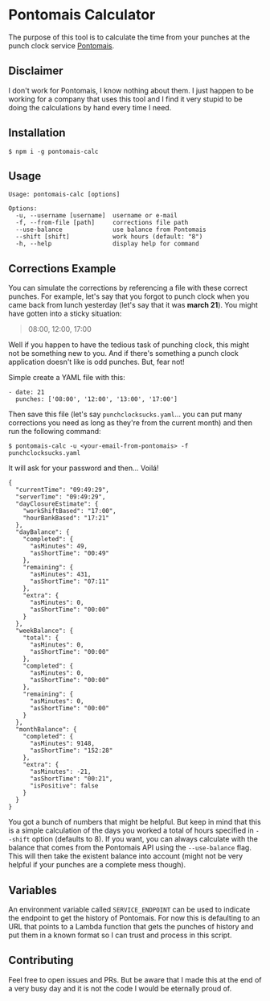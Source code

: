 # Pontomais Calculator

The purpose of this tool is to calculate the time from your punches at the punch clock service [Pontomais](https://pontomais.com.br).

## Disclaimer

I don't work for Pontomais, I know nothing about them. I just happen to be working for a company that uses this tool and I find it very stupid to be doing the calculations by hand every time I need.

## Installation

```
$ npm i -g pontomais-calc
```

## Usage

```
Usage: pontomais-calc [options]

Options:
  -u, --username [username]  username or e-mail
  -f, --from-file [path]     corrections file path
  --use-balance              use balance from Pontomais
  --shift [shift]            work hours (default: "8")
  -h, --help                 display help for command
```

## Corrections Example

You can simulate the corrections by referencing a file with these correct punches. For example, let's say that you forgot to punch clock when you came back from lunch yesterday (let's say that it was **march 21**). You might have gotten into a sticky situation:

> 08:00, 12:00, 17:00

Well if you happen to have the tedious task of punching clock, this might not be something new to you. And if there's something a punch clock application doesn't like is odd punches. But, fear not!

Simple create a YAML file with this:

```
- date: 21
  punches: ['08:00', '12:00', '13:00', '17:00']
```

Then save this file (let's say `punchclocksucks.yaml`... you can put many corrections you need as long as they're from the current month) and then run the following command:

```
$ pontomais-calc -u <your-email-from-pontomais> -f punchclocksucks.yaml
```

It will ask for your password and then... Voilá!

```
{
  "currentTime": "09:49:29",
  "serverTime": "09:49:29",
  "dayClosureEstimate": {
    "workShiftBased": "17:00",
    "hourBankBased": "17:21"
  },
  "dayBalance": {
    "completed": {
      "asMinutes": 49,
      "asShortTime": "00:49"
    },
    "remaining": {
      "asMinutes": 431,
      "asShortTime": "07:11"
    },
    "extra": {
      "asMinutes": 0,
      "asShortTime": "00:00"
    }
  },
  "weekBalance": {
    "total": {
      "asMinutes": 0,
      "asShortTime": "00:00"
    },
    "completed": {
      "asMinutes": 0,
      "asShortTime": "00:00"
    },
    "remaining": {
      "asMinutes": 0,
      "asShortTime": "00:00"
    }
  },
  "monthBalance": {
    "completed": {
      "asMinutes": 9148,
      "asShortTime": "152:28"
    },
    "extra": {
      "asMinutes": -21,
      "asShortTime": "00:21",
      "isPositive": false
    }
  }
}
```

You got a bunch of numbers that might be helpful. But keep in mind that this is a simple calculation of the days you worked a total of hours specified in `--shift` option (defaults to 8). If you want, you can always calculate with the balance that comes from the Pontomais API using the `--use-balance` flag. This will then take the existent balance into account (might not be very helpful if your punches are a complete mess though).

## Variables

An environment variable called `SERVICE_ENDPOINT` can be used to indicate the endpoint to get the history of Pontomais. For now this is defaulting to an URL that points to a Lambda function that gets the punches of history and put them in a known format so I can trust and process in this script.

## Contributing

Feel free to open issues and PRs. But be aware that I made this at the end of a very busy day and it is not the code I would be eternally proud of.